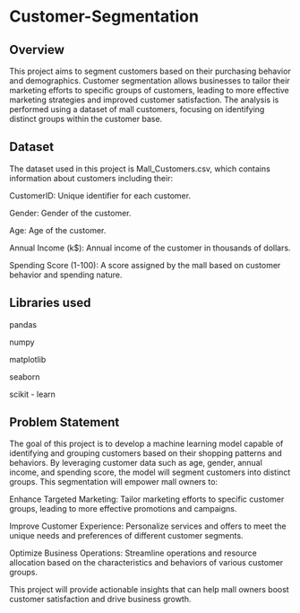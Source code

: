 # Customer-Segmentation

## Overview
This project aims to segment customers based on their purchasing behavior and demographics. Customer segmentation allows businesses to tailor their marketing efforts to specific groups of customers, leading to more effective marketing strategies and improved customer satisfaction. The analysis is performed using a dataset of mall customers, focusing on identifying distinct groups within the customer base.

## Dataset
The dataset used in this project is Mall_Customers.csv, which contains information about customers including their:

CustomerID: Unique identifier for each customer.

Gender: Gender of the customer.

Age: Age of the customer.

Annual Income (k$): Annual income of the customer in thousands of dollars.

Spending Score (1-100): A score assigned by the mall based on customer behavior and spending nature.

## Libraries used 
pandas

numpy

matplotlib

seaborn

scikit - learn

## Problem Statement
The goal of this project is to develop a machine learning model capable of identifying and grouping customers based on their shopping patterns and behaviors. By leveraging customer data such as age, gender, annual income, and spending score, the model will segment customers into distinct groups. This segmentation will empower mall owners to:

Enhance Targeted Marketing: Tailor marketing efforts to specific customer groups, leading to more effective promotions and campaigns.

Improve Customer Experience: Personalize services and offers to meet the unique needs and preferences of different customer segments.

Optimize Business Operations: Streamline operations and resource allocation based on the characteristics and behaviors of various customer groups.

This project will provide actionable insights that can help mall owners boost customer satisfaction and drive business growth.
